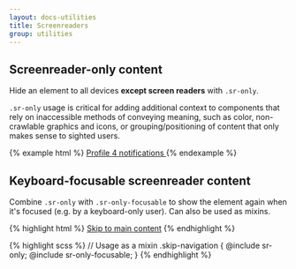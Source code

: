 ```yaml
---
layout: docs-utilities
title: Screenreaders
group: utilities
---
```


## Screenreader-only content
Hide an element to all devices **except screen readers** with `.sr-only`.

`.sr-only` usage is critical for adding additional context to components that rely on inaccessible methods of conveying meaning, such as color, non-crawlable graphics and icons, or grouping/positioning of content that only makes sense to sighted users.

{% example html %}
<a class="btn btn-primary" href="#">
  Profile <span class="badge badge-pill badge-secondary">4</span><span class="sr-only"> notifications</span>
</a>
{% endexample %}


## Keyboard-focusable screenreader content

Combine `.sr-only` with `.sr-only-focusable` to show the element again when it's focused (e.g. by a keyboard-only user). Can also be used as mixins.

{% highlight html %}
<a class="sr-only sr-only-focusable" href="#content">Skip to main content</a>
{% endhighlight %}

{% highlight scss %}
// Usage as a mixin
.skip-navigation {
  @include sr-only;
  @include sr-only-focusable;
}
{% endhighlight %}
